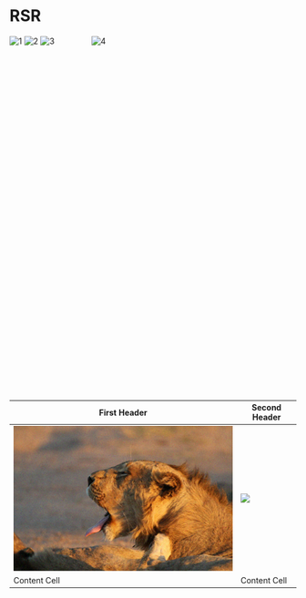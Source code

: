 # RSR
<img src="multicolored-abstract-painting-1269968.jpg"  alt="1" width = 360px height = 640px >
<img src="img2.png" alt="2" width = 360px height = 640px>
<img src="./Scshot/cab_arrived.png" alt="3" width = 360px height = 640px>
<img src="./Scshot/trip_end.png" align="right" alt="4" width = 360px height = 640px>

| First Header  | Second Header |
| ------------- | ------------- |
|<img src="./LWDIV2K/0901.png"> |<img src="./HRDIV2K/0901.png"> |
| Content Cell  | Content Cell  |
 
